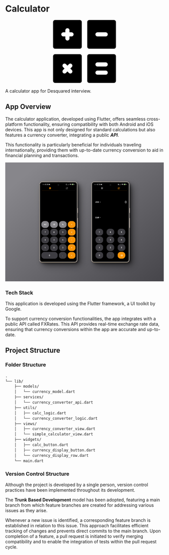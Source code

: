 # Calculator

<div align="center">
  <img src="assets/icon/icon.png" width="200" height="200">
</div>

A calculator app for Desquared interview.

## App Overview

The calculator application, developed using Flutter, offers seamless cross-platform functionality, ensuring compatibility with both Android and iOS devices. This app is not only designed for standard calculations but also features a currency converter, integrating a public ***API***. 

This functionality is particularly beneficial for individuals traveling internationally, providing them with up-to-date currency conversion to aid in financial planning and transactions.

<div align="center">
  <img src="assets/8shots_so.png">
</div>

### Tech Stack

This application is developed using the Flutter framework, a UI toolkit by Google.

To support currency conversion functionalities, the app integrates with a public API called FXRates. This API provides real-time exchange rate data, ensuring that currency conversions within the app are accurate and up-to-date. 

## Project Structure

### Folder Structure


```md
.
└── lib/
    ├── models/
    │   └── currency_model.dart
    ├── services/
    │   └── currency_converter_api.dart
    ├── utils/
    │   ├── calc_logic.dart
    │   └── currency_converter_logic.dart
    ├── views/
    │   ├── currency_converter_view.dart
    │   └── simple_calculator_view.dart
    ├── widgets/
    │   ├── calc_button.dart
    │   ├── currency_display_button.dart
    │   └── currency_display_row.dart
    └── main.dart
```

### Version Control Structure

Although the project is developed by a single person, version control practices have been implemented throughout its development.

The **Trunk Based Development** model has been adopted, featuring a main branch from which feature branches are created for addressing various issues as they arise.

Whenever a new issue is identified, a corresponding feature branch is established in relation to this issue. This approach facilitates efficient tracking of changes and prevents direct commits to the main branch. Upon completion of a feature, a pull request is initiated to verify merging compatibility and to enable the integration of tests within the pull request cycle.
